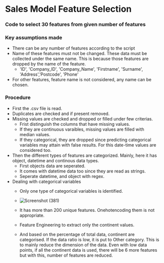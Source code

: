 # Sales Model Feature Selection
### Code to select 30 features from given number of features

### Key assumptions made
  - There can be any number of features according to the script
  - Name of these features must not be changed. These data must be collected under the same name. This is because those features are dropped by the name of the feature.
      - 'ID', 'Company_ID', 'Company_Name', 'Firstname', 'Surname', 'Address','Postcode', 'Phone'
  - For other features, feature name is not considered, any name can be chosen.

### Procedure
  - First the .csv file is read.
  - Duplicates are checked and if present removed.
  - Missing values are checked and dropped or filled under few criterias.
      - Frist distinguish the columns that have missing values.
      - If they are continuous varaibles, missing values are filled with median values.
      - If they categorical, they are dropped since predicting categorical variables may attain with false results. For this date-time values are considered too.
  - Then the different types of features are categorized. Mainly, here it has object, datetime and continous data types.
      - First objects data are seperated.
      - It comes with datetime data too since they are read as strings.
      - Seperate datetime, and object with regex.
  - Dealing with categorical variables
      - Only one type of categorical variables is identified.

      - ![Screenshot (381)](https://user-images.githubusercontent.com/77132441/204116512-2c9afe45-85ab-4354-b797-2245bbb1d918.png)

      - It has more than 200 unique features. Onehotencoding them is not appropriate.
      - Feature Engineering to extract only the continent values.
      - And based on the percentage of total data, continent are categorised. If the data ratio is low, it is put to Other category. This is to mainly reduce the dimension of the data. Even with low data points, if all the continent data is used, there will be 6 more features but with this, number of features are reduced.


